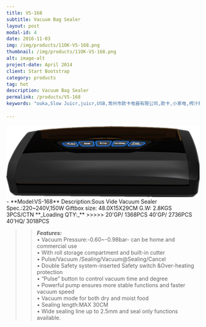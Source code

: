```yaml
---
title: VS-168
subtitle: Vacuum Bag Sealer
layout: post
modal-id: 4
date: 2016-11-03
img: /img/products/11OK-VS-168.png
thumbnail: /img/products/11OK-VS-168.png
alt: image-alt
project-date: April 2014
client: Start Bootstrap
category: products
tag: hot
description: Vacuum Bag Sealer
permalink: /products/VS-168
keywords: "ouka,Slow Juicr,juicr,USB,常州市欧卡电器有限公司,欧卡,小家电,榨汁机,慢磨机,原汁机"

---
```

<div>
<img src="/img/products/11OK-VS-168.png"    
class="img-responsive img-centered"/>
</div>  
- **Model:VS-168**       
   Description:Sous Vide Vacuum Sealer  
Spec.:220~240V,150W    
Giftbox size: 48.0X15X29CM    
G.W: 2.8KGS   3PCS/CTN   
**_Loading QTY:_**    
 >>>>> 20'GP/  1368PCS  
       40'GP/  2736PCS  
       40'HQ/  3018PCS    

 >> **_Features:_**   
• Vacuum Pressure:-0.60~-0.98bar- can be home and commercial use      
• With roll storage compartment and built-in cutter     
• Pulse/Vacuum /Sealing/Vacuum@Sealing/Cancel  
• Double Safety system-inserted Safety switch &Over-heating protection   
• “Pulse” button to control vacuum time and degree  
• Powerful pump ensures more stable functions and faster vacuum speed  
• Vacuum mode for both dry and moist food   
•  Sealing length:MAX 30CM  
•  Wide sealing line up to 2.5mm and seal only functions available.





